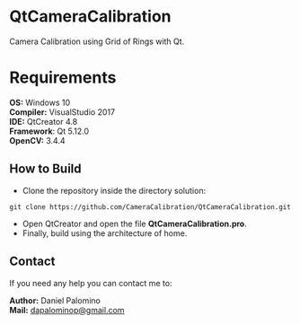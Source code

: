 # QtCameraCalibration
Camera Calibration using Grid of Rings with Qt.

# Requirements

**OS:** Windows 10 <br/>
**Compiler:** VisualStudio 2017 <br/>
**IDE:** QtCreator 4.8 <br/>
**Framework**: Qt 5.12.0 <br/>
**OpenCV:** 3.4.4

## How to Build

 *  Clone the repository inside the directory solution:
 
 ``
 git clone https://github.com/CameraCalibration/QtCameraCalibration.git
 ``
 
 *  Open QtCreator and open the file **QtCameraCalibration.pro**.
 *  Finally, build using the architecture of home.
 
## Contact
If you need any help you can contact me to:
 
**Author:** Daniel Palomino <br/>
**Mail:**   dapalominop@gmail.com

